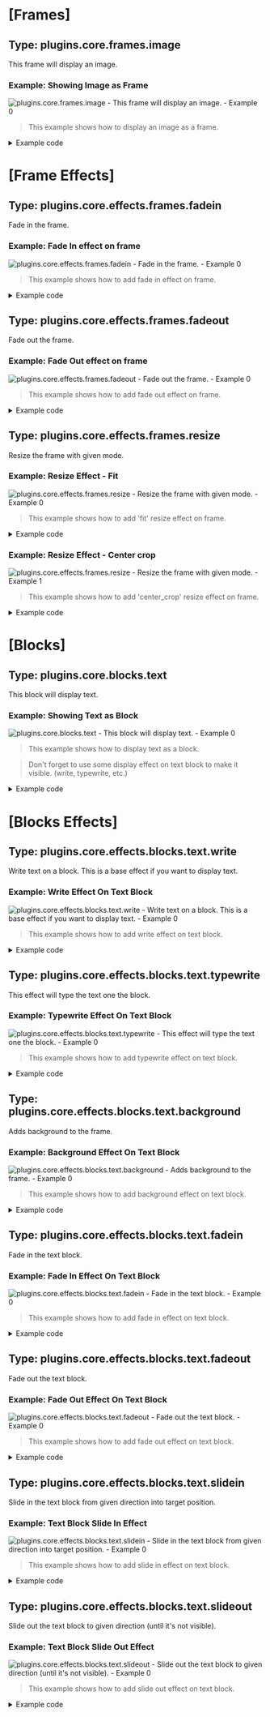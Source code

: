 # [Frames] 
## Type: plugins.core.frames.image
This frame will display an image.
### Example: Showing Image as Frame
![plugins.core.frames.image - This frame will display an image. - Example 0](example/generated/plugins.core.frames.image_example_0.gif)
>This example shows how to display an image as a frame.


<details><summary>Example code</summary>

```yaml
{
  "width": 640,
  "height": 240,
  "fps": 24,
  "frames": [
    {
      "type": "plugins.core.frames.image",
      "time": {
        "duration": 0.1
      },
      "configuration": {
        "file_path": "example/assets/image/1.jpg"
      },
      "effects": [
        {
          "type": "plugins.core.effects.frames.resize",
          "configuration": {
            "mode": "center_crop"
          }
        }
      ]
    }
  ],
  "output_path": "example/generated/plugins.core.frames.image_example_0"
}
```

</details>

# [Frame Effects] 
## Type: plugins.core.effects.frames.fadein
Fade in the frame.
### Example: Fade In effect on frame
![plugins.core.effects.frames.fadein - Fade in the frame. - Example 0](example/generated/plugins.core.effects.frames.fadein_example_0.gif)
>This example shows how to add fade in effect on frame.


<details><summary>Example code</summary>

```yaml
{
  "width": 640,
  "height": 240,
  "fps": 24,
  "frames": [
    {
      "type": "plugins.core.frames.image",
      "time": {
        "duration": 2
      },
      "configuration": {
        "file_path": "example/assets/image/1.jpg"
      },
      "effects": [
        {
          "type": "plugins.core.effects.frames.resize",
          "configuration": {
            "mode": "center_crop"
          }
        },
        {
          "type": "plugins.core.effects.frames.fadein",
          "time": {
            "duration": 1
          },
          "configuration": {
            "duration": 1
          }
        }
      ]
    }
  ],
  "output_path": "example/generated/plugins.core.effects.frames.fadein_example_0"
}
```

</details>

## Type: plugins.core.effects.frames.fadeout
Fade out the frame.
### Example: Fade Out effect on frame
![plugins.core.effects.frames.fadeout - Fade out the frame. - Example 0](example/generated/plugins.core.effects.frames.fadeout_example_0.gif)
>This example shows how to add fade out effect on frame.


<details><summary>Example code</summary>

```yaml
{
  "width": 640,
  "height": 240,
  "fps": 24,
  "frames": [
    {
      "type": "plugins.core.frames.image",
      "time": {
        "duration": 2
      },
      "configuration": {
        "file_path": "example/assets/image/1.jpg"
      },
      "effects": [
        {
          "type": "plugins.core.effects.frames.resize",
          "configuration": {
            "mode": "center_crop"
          }
        },
        {
          "type": "plugins.core.effects.frames.fadeout",
          "time": {
            "duration": 1
          },
          "configuration": {
            "duration": 1
          }
        }
      ]
    }
  ],
  "output_path": "example/generated/plugins.core.effects.frames.fadeout_example_0"
}
```

</details>

## Type: plugins.core.effects.frames.resize
Resize the frame with given mode.
### Example: Resize Effect - Fit
![plugins.core.effects.frames.resize - Resize the frame with given mode. - Example 0](example/generated/plugins.core.effects.frames.resize_example_0.gif)
>This example shows how to add 'fit' resize effect on frame.


<details><summary>Example code</summary>

```yaml
{
  "width": 640,
  "height": 240,
  "fps": 24,
  "frames": [
    {
      "type": "plugins.core.frames.image",
      "time": {
        "duration": 0.1
      },
      "configuration": {
        "file_path": "example/assets/image/1.jpg"
      },
      "effects": [
        {
          "type": "plugins.core.effects.frames.resize",
          "configuration": {
            "mode": "fit"
          }
        }
      ]
    }
  ],
  "output_path": "example/generated/plugins.core.effects.frames.resize_example_0"
}
```

</details>

### Example: Resize Effect - Center crop
![plugins.core.effects.frames.resize - Resize the frame with given mode. - Example 1](example/generated/plugins.core.effects.frames.resize_example_1.gif)
>This example shows how to add 'center_crop' resize effect on frame.


<details><summary>Example code</summary>

```yaml
{
  "width": 640,
  "height": 240,
  "fps": 24,
  "frames": [
    {
      "type": "plugins.core.frames.image",
      "time": {
        "duration": 0.1
      },
      "configuration": {
        "file_path": "example/assets/image/1.jpg"
      },
      "effects": [
        {
          "type": "plugins.core.effects.frames.resize",
          "configuration": {
            "mode": "center_crop"
          }
        }
      ]
    }
  ],
  "output_path": "example/generated/plugins.core.effects.frames.resize_example_1"
}
```

</details>

# [Blocks] 
## Type: plugins.core.blocks.text
This block will display text.
### Example: Showing Text as Block
![plugins.core.blocks.text - This block will display text. - Example 0](example/generated/plugins.core.blocks.text_example_0.gif)
>This example shows how to display text as a block.

> Don't forget to use some display effect on text block to make it visible. (write, typewrite, etc.)


<details><summary>Example code</summary>

```yaml
{
  "width": 640,
  "height": 240,
  "fps": 24,
  "frames": [
    {
      "type": "plugins.core.frames.image",
      "time": {
        "duration": 0.1
      },
      "configuration": {
        "file_path": "example/assets/image/1.jpg"
      },
      "effects": [
        {
          "type": "plugins.core.effects.frames.resize",
          "configuration": {
            "mode": "center_crop"
          }
        }
      ],
      "blocks": [
        {
          "type": "plugins.core.blocks.text",
          "time": {
            "duration": 0.1
          },
          "position": [
            "center",
            "center"
          ],
          "configuration": {
            "content": "Hello, World!",
            "color": "white",
            "font": "Roboto-Bold",
            "size": 50,
            "margin": 30,
            "padding": 20
          },
          "effects": [
            {
              "type": "plugins.core.effects.blocks.text.write",
              "time": {
                "duration": 0.1
              },
              "configuration": {}
            }
          ]
        }
      ]
    }
  ],
  "output_path": "example/generated/plugins.core.blocks.text_example_0"
}
```

</details>

# [Blocks Effects] 
## Type: plugins.core.effects.blocks.text.write
Write text on a block. This is a base effect if you want to display text.
### Example: Write Effect On Text Block
![plugins.core.effects.blocks.text.write - Write text on a block. This is a base effect if you want to display text. - Example 0](example/generated/plugins.core.effects.blocks.text.write_example_0.gif)
>This example shows how to add write effect on text block.


<details><summary>Example code</summary>

```yaml
{
  "width": 640,
  "height": 240,
  "fps": 24,
  "frames": [
    {
      "type": "plugins.core.frames.image",
      "time": {
        "duration": 0.1
      },
      "configuration": {
        "file_path": "example/assets/image/1.jpg"
      },
      "effects": [
        {
          "type": "plugins.core.effects.frames.resize",
          "configuration": {
            "mode": "center_crop"
          }
        }
      ],
      "blocks": [
        {
          "type": "plugins.core.blocks.text",
          "time": {
            "duration": 0.1
          },
          "position": [
            "center",
            "center"
          ],
          "configuration": {
            "content": "Hello, World!",
            "color": "white",
            "font": "Roboto-Bold",
            "size": 50,
            "margin": 30,
            "padding": 20
          },
          "effects": [
            {
              "type": "plugins.core.effects.blocks.text.write",
              "time": {
                "duration": 0.1
              },
              "configuration": {}
            }
          ]
        }
      ]
    }
  ],
  "output_path": "example/generated/plugins.core.effects.blocks.text.write_example_0"
}
```

</details>

## Type: plugins.core.effects.blocks.text.typewrite
This effect will type the text one the block.
### Example: Typewrite Effect On Text Block
![plugins.core.effects.blocks.text.typewrite - This effect will type the text one the block. - Example 0](example/generated/plugins.core.effects.blocks.text.typewrite_example_0.gif)
>This example shows how to add typewrite effect on text block.


<details><summary>Example code</summary>

```yaml
{
  "width": 640,
  "height": 240,
  "fps": 24,
  "frames": [
    {
      "type": "plugins.core.frames.image",
      "time": {
        "duration": 1
      },
      "configuration": {
        "file_path": "example/assets/image/1.jpg"
      },
      "effects": [
        {
          "type": "plugins.core.effects.frames.resize",
          "configuration": {
            "mode": "center_crop"
          }
        }
      ],
      "blocks": [
        {
          "type": "plugins.core.blocks.text",
          "time": {
            "duration": 1
          },
          "position": [
            "center",
            "center"
          ],
          "configuration": {
            "content": "Hello, World!",
            "color": "white",
            "font": "Roboto-Bold",
            "size": 50,
            "margin": 30,
            "padding": 20
          },
          "effects": [
            {
              "type": "plugins.core.effects.blocks.text.typewrite",
              "time": {
                "duration": 1
              },
              "configuration": {
                "duration_per_char": 0
              }
            }
          ]
        }
      ]
    }
  ],
  "output_path": "example/generated/plugins.core.effects.blocks.text.typewrite_example_0"
}
```

</details>

## Type: plugins.core.effects.blocks.text.background
Adds background to the frame.
### Example: Background Effect On Text Block
![plugins.core.effects.blocks.text.background - Adds background to the frame. - Example 0](example/generated/plugins.core.effects.blocks.text.background_example_0.gif)
>This example shows how to add background effect on text block.


<details><summary>Example code</summary>

```yaml
{
  "width": 640,
  "height": 240,
  "fps": 24,
  "frames": [
    {
      "type": "plugins.core.frames.image",
      "time": {
        "duration": 0.1
      },
      "configuration": {
        "file_path": "example/assets/image/1.jpg"
      },
      "effects": [
        {
          "type": "plugins.core.effects.frames.resize",
          "configuration": {
            "mode": "center_crop"
          }
        }
      ],
      "blocks": [
        {
          "type": "plugins.core.blocks.text",
          "time": {
            "duration": 0.1
          },
          "position": [
            "center",
            "center"
          ],
          "configuration": {
            "content": "Hello, World!",
            "color": "white",
            "font": "Roboto-Bold",
            "size": 50,
            "margin": 30,
            "padding": 20
          },
          "effects": [
            {
              "type": "plugins.core.effects.blocks.text.write",
              "time": {
                "duration": 0.1
              },
              "configuration": {}
            },
            {
              "type": "plugins.core.effects.blocks.text.background",
              "time": {
                "duration": 0.1
              },
              "configuration": {
                "color": [
                  0,
                  0,
                  0
                ],
                "border_radius": 10,
                "opacity": 1
              }
            }
          ]
        }
      ]
    }
  ],
  "output_path": "example/generated/plugins.core.effects.blocks.text.background_example_0"
}
```

</details>

## Type: plugins.core.effects.blocks.text.fadein
Fade in the text block.
### Example: Fade In Effect On Text Block
![plugins.core.effects.blocks.text.fadein - Fade in the text block. - Example 0](example/generated/plugins.core.effects.blocks.text.fadein_example_0.gif)
>This example shows how to add fade in effect on text block.


<details><summary>Example code</summary>

```yaml
{
  "width": 640,
  "height": 240,
  "fps": 24,
  "frames": [
    {
      "type": "plugins.core.frames.image",
      "time": {
        "duration": 1
      },
      "configuration": {
        "file_path": "example/assets/image/1.jpg"
      },
      "effects": [
        {
          "type": "plugins.core.effects.frames.resize",
          "configuration": {
            "mode": "center_crop"
          }
        }
      ],
      "blocks": [
        {
          "type": "plugins.core.blocks.text",
          "time": {
            "duration": 1
          },
          "position": [
            "center",
            "center"
          ],
          "configuration": {
            "content": "Hello, World!",
            "color": "white",
            "font": "Roboto-Bold",
            "size": 50,
            "margin": 30,
            "padding": 20
          },
          "effects": [
            {
              "type": "plugins.core.effects.blocks.text.write",
              "time": {
                "duration": 1
              },
              "configuration": {}
            },
            {
              "type": "plugins.core.effects.blocks.text.background",
              "time": {
                "duration": 1
              },
              "configuration": {
                "color": [
                  0,
                  0,
                  0
                ],
                "border_radius": 10,
                "opacity": 1
              }
            },
            {
              "type": "plugins.core.effects.blocks.text.fadein",
              "time": {
                "duration": 1
              },
              "configuration": {
                "duration": 1
              }
            }
          ]
        }
      ]
    }
  ],
  "output_path": "example/generated/plugins.core.effects.blocks.text.fadein_example_0"
}
```

</details>

## Type: plugins.core.effects.blocks.text.fadeout
Fade out the text block.
### Example: Fade Out Effect On Text Block
![plugins.core.effects.blocks.text.fadeout - Fade out the text block. - Example 0](example/generated/plugins.core.effects.blocks.text.fadeout_example_0.gif)
>This example shows how to add fade out effect on text block.


<details><summary>Example code</summary>

```yaml
{
  "width": 640,
  "height": 240,
  "fps": 24,
  "frames": [
    {
      "type": "plugins.core.frames.image",
      "time": {
        "duration": 1
      },
      "configuration": {
        "file_path": "example/assets/image/1.jpg"
      },
      "effects": [
        {
          "type": "plugins.core.effects.frames.resize",
          "configuration": {
            "mode": "center_crop"
          }
        }
      ],
      "blocks": [
        {
          "type": "plugins.core.blocks.text",
          "time": {
            "duration": 1
          },
          "position": [
            "center",
            "center"
          ],
          "configuration": {
            "content": "Hello, World!",
            "color": "white",
            "font": "Roboto-Bold",
            "size": 50,
            "margin": 30,
            "padding": 20
          },
          "effects": [
            {
              "type": "plugins.core.effects.blocks.text.write",
              "time": {
                "duration": 1
              },
              "configuration": {}
            },
            {
              "type": "plugins.core.effects.blocks.text.background",
              "time": {
                "duration": 1
              },
              "configuration": {
                "color": [
                  0,
                  0,
                  0
                ],
                "border_radius": 10,
                "opacity": 1
              }
            },
            {
              "type": "plugins.core.effects.blocks.text.fadeout",
              "time": {
                "duration": 1
              },
              "configuration": {
                "duration": 1
              }
            }
          ]
        }
      ]
    }
  ],
  "output_path": "example/generated/plugins.core.effects.blocks.text.fadeout_example_0"
}
```

</details>

## Type: plugins.core.effects.blocks.text.slidein
Slide in the text block from given direction into target position.
### Example: Text Block Slide In Effect
![plugins.core.effects.blocks.text.slidein - Slide in the text block from given direction into target position. - Example 0](example/generated/plugins.core.effects.blocks.text.slidein_example_0.gif)
>This example shows how to add slide in effect on text block.


<details><summary>Example code</summary>

```yaml
{
  "width": 640,
  "height": 240,
  "fps": 24,
  "frames": [
    {
      "type": "plugins.core.frames.image",
      "time": {
        "duration": 1
      },
      "configuration": {
        "file_path": "example/assets/image/1.jpg"
      },
      "effects": [
        {
          "type": "plugins.core.effects.frames.resize",
          "configuration": {
            "mode": "center_crop"
          }
        }
      ],
      "blocks": [
        {
          "type": "plugins.core.blocks.text",
          "time": {
            "duration": 1
          },
          "position": [
            "center",
            "center"
          ],
          "configuration": {
            "content": "Hello, World!",
            "color": "white",
            "font": "Roboto-Bold",
            "size": 50,
            "margin": 30,
            "padding": 20
          },
          "effects": [
            {
              "type": "plugins.core.effects.blocks.text.write",
              "time": {
                "duration": 1
              },
              "configuration": {}
            },
            {
              "type": "plugins.core.effects.blocks.text.background",
              "time": {
                "duration": 1
              },
              "configuration": {
                "color": [
                  0,
                  0,
                  0
                ],
                "border_radius": 10,
                "opacity": 1
              }
            },
            {
              "type": "plugins.core.effects.blocks.text.slidein",
              "configuration": {
                "slide_from": "top",
                "duration": 1
              },
              "time": {
                "duration": 0.5
              }
            }
          ]
        }
      ]
    }
  ],
  "output_path": "example/generated/plugins.core.effects.blocks.text.slidein_example_0"
}
```

</details>

## Type: plugins.core.effects.blocks.text.slideout
Slide out the text block to given direction (until it's not visible).
### Example: Text Block Slide Out Effect
![plugins.core.effects.blocks.text.slideout - Slide out the text block to given direction (until it's not visible). - Example 0](example/generated/plugins.core.effects.blocks.text.slideout_example_0.gif)
>This example shows how to add slide out effect on text block.


<details><summary>Example code</summary>

```yaml
{
  "width": 640,
  "height": 240,
  "fps": 24,
  "frames": [
    {
      "type": "plugins.core.frames.image",
      "time": {
        "duration": 1
      },
      "configuration": {
        "file_path": "example/assets/image/1.jpg"
      },
      "effects": [
        {
          "type": "plugins.core.effects.frames.resize",
          "configuration": {
            "mode": "center_crop"
          }
        }
      ],
      "blocks": [
        {
          "type": "plugins.core.blocks.text",
          "time": {
            "duration": 1
          },
          "position": [
            "center",
            "center"
          ],
          "configuration": {
            "content": "Hello, World!",
            "color": "white",
            "font": "Roboto-Bold",
            "size": 50,
            "margin": 30,
            "padding": 20
          },
          "effects": [
            {
              "type": "plugins.core.effects.blocks.text.write",
              "time": {
                "duration": 1
              },
              "configuration": {}
            },
            {
              "type": "plugins.core.effects.blocks.text.background",
              "time": {
                "duration": 1
              },
              "configuration": {
                "color": [
                  0,
                  0,
                  0
                ],
                "border_radius": 10,
                "opacity": 1
              }
            },
            {
              "type": "plugins.core.effects.blocks.text.slideout",
              "configuration": {
                "slide_to": "bottom",
                "duration": 1
              },
              "time": {
                "duration": 0.5
              }
            }
          ]
        }
      ]
    }
  ],
  "output_path": "example/generated/plugins.core.effects.blocks.text.slideout_example_0"
}
```

</details>

